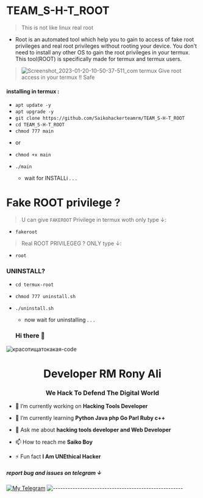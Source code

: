 # TEAM_S-H-T_ROOT


> This is not like linux real root
   + Root is an automated tool which help you to gain to access of fake root privileges and real root privileges without rooting your device. You don't need to install any other OS to gain the root privileges in your termux. This tool(ROOT) is specifically made for termux and termux users.

> ![Screenshot_2023-01-20-10-50-37-511_com termux](https://user-images.githubusercontent.com/79422726/213639647-bde51b1d-6d28-40e8-b24a-b67c1a0ca6a1.jpg)
> Give root access in your termux !! Safe 

#### installing in termux :
  + `apt update -y`
  + `apt upgrade -y`
  + `git clone https://github.com/Saikohackerteamrm/TEAM_S-H-T_ROOT`
  + `cd TEAM_S-H-T_ROOT`
  + `chmod 777 main`
  - or
  + `chmod +x main`
  + `./main`

    - wait for INSTALLi . . .

# Fake ROOT privilege ?

> U can give `FAKEROOT` Privilege in termux woth only type ↓:
  + `fakeroot`

> Real ROOT PRIVILEGEG ? ONLY type ↓:

  + `root`

### UNINSTALL?

  + `cd termux-root`
  + `chmod 777 uninstall.sh`
  + `./uninstall.sh`
  
    - now wait for uninstalling . . .
    ### Hi there 👋

<!--
**RM Rony Ali/Red Team** is a ✨ _special_ ✨ repository because its `README.md` (this file) appears on your GitHub profile.

Here are some ideas to get you started:

- 🔭 I’m currently working on ...
- 🌱 I’m currently learning ...
- 👯 I’m looking to collaborate on ...
- 🤔 I’m looking for help with ...
- 💬 Ask me about ...
- 📫 How to reach me: ...
- 😄 Pronouns: ...
- ⚡ Fun fact: ...
-->
![красотищатокакая-code](https://user-images.githubusercontent.com/88341460/189535591-84f204da-08af-4989-821f-e6608902a4a1.gif)                  


<h1 align="center">Developer RM Rony Ali</h1>
<h3 align="center">We Hack To Defend The Digital World </h3>

- 🔭 I’m currently working on **Hacking Tools Developer**

- 🌱 I’m currently learning **Python Java php Go Parl Ruby c++**

- 💬 Ask me about **hacking tools developer and Web Developer**

- 📫 How to reach me **Saiko Boy**

- ⚡ Fun fact **I Am UNEthical Hacker**                                                                                                                                                                                                                                                                                                                             


##### report bug and issues on telegram ↓
[![My Telegram](https://img.shields.io/badge/Telegram-100000?style=for-the-badge&logo=telegram&logoColor=white)](https://t.me/rm7669)
![-----------------------------------------------------](https://raw.githubusercontent.com/andreasbm/readme/master/assets/lines/rainbow.png)

 
